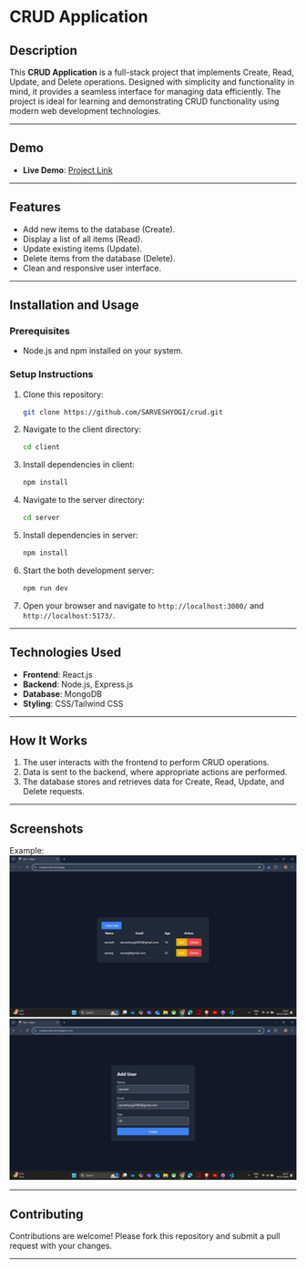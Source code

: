 # **CRUD Application**

## **Description**

This **CRUD Application** is a full-stack project that implements Create, Read, Update, and Delete operations. Designed with simplicity and functionality in mind, it provides a seamless interface for managing data efficiently. The project is ideal for learning and demonstrating CRUD functionality using modern web development technologies.

---

## **Demo**

- **Live Demo**: [Project Link](https://crudsarvesh.vercel.app/)

---

## **Features**

- Add new items to the database (Create).
- Display a list of all items (Read).
- Update existing items (Update).
- Delete items from the database (Delete).
- Clean and responsive user interface.

---

## **Installation and Usage**

### **Prerequisites**

- Node.js and npm installed on your system.

### **Setup Instructions**

1. Clone this repository:
   ```bash
   git clone https://github.com/SARVESHYOGI/crud.git
   ```
2. Navigate to the client directory:

   ```bash
   cd client

   ```

3. Install dependencies in client:
   ```bash
   npm install
   ```
4. Navigate to the server directory:

   ```bash
   cd server

   ```

5. Install dependencies in server:

   ```bash
   npm install
   ```

6. Start the both development server:
   ```bash
   npm run dev
   ```
7. Open your browser and navigate to `http://localhost:3000/` and `http://localhost:5173/`.

---

## **Technologies Used**

- **Frontend**: React.js
- **Backend**: Node.js, Express.js
- **Database**: MongoDB
- **Styling**: CSS/Tailwind CSS

---

## **How It Works**

1. The user interacts with the frontend to perform CRUD operations.
2. Data is sent to the backend, where appropriate actions are performed.
3. The database stores and retrieves data for Create, Read, Update, and Delete requests.

---

## **Screenshots**

Example:  
![Screenshot of CRUD Application](./s1.png)
![Screenshot of CRUD Application](./s2.png)

---

## **Contributing**

Contributions are welcome! Please fork this repository and submit a pull request with your changes.

---
